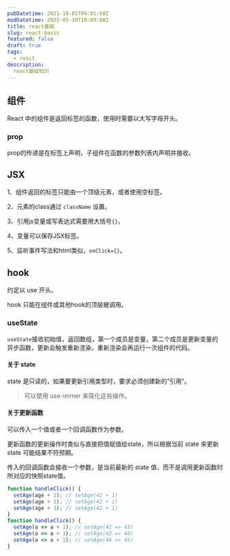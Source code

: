 ```yaml
---
pubDatetime: 2021-10-05T09:01:50Z
modDatetime: 2023-05-10T10:09:00Z
title: react基础
slug: react-basic
featured: false
draft: true
tags:
  - react
description:
  react基础知识
---
```


## 组件
React 中的组件是返回标签的函数，使用时需要以大写字母开头。

### prop
prop的传递是在标签上声明，子组件在函数的参数列表内声明并接收。

## JSX
1、组件返回的标签只能由一个顶级元素，或者使用空标签。

2、元素的class通过 `className` 设置。

3、引用js变量或写表达式需要用大括号`{}`。

4、变量可以保存JSX标签。

5、监听事件写法和html类似，`onClick={}`。

## hook
约定以 use 开头。

hook 只能在组件或其他hook的顶层被调用。

### useState
`useState`接收初始值，返回数组，第一个成员是变量，第二个成员是更新变量的异步函数，更新会触发重新渲染，重新渲染会再运行一次组件的代码。

#### 关于 state
state 是只读的，如果要更新引用类型时，要求必须创建新的“引用”。

> 可以使用 use-immer 来简化这些操作。

#### 关于更新函数
可以传入一个值或者一个回调函数作为参数。

更新函数的更新操作时类似与直接把值赋值给state，所以根据当前 state 来更新 state 可能结果不符预期。

传入的回调函数会接收一个参数，是当前最新的 state 值，而不是调用更新函数时所对应的快照state值。

```javascript
function handleClick() {
  setAge(age + 1); // setAge(42 + 1)
  setAge(age + 1); // setAge(42 + 1)
  setAge(age + 1); // setAge(42 + 1)
}
function handleClick() {
  setAge(a => a + 1); // setAge(42 => 43)
  setAge(a => a + 1); // setAge(43 => 44)
  setAge(a => a + 1); // setAge(44 => 45)
}
```









